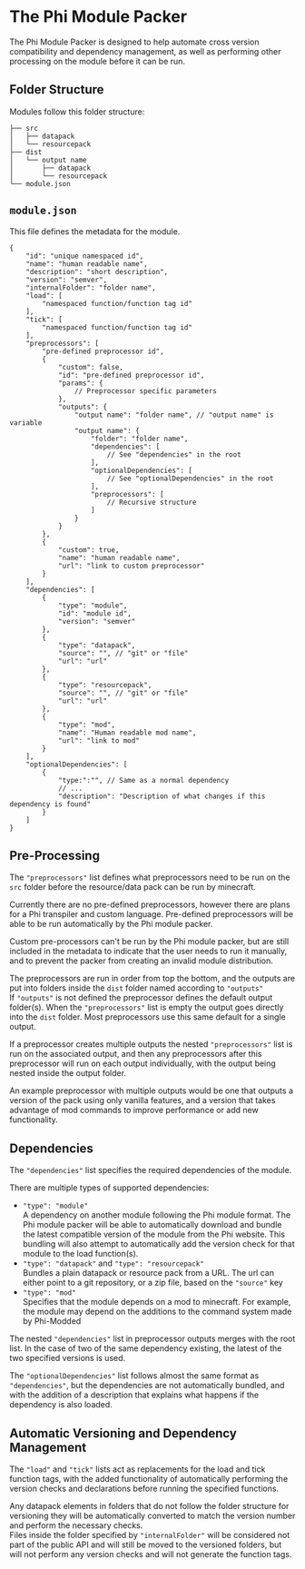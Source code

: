 # The Phi Module Packer
The Phi Module Packer is designed to help automate cross version compatibility and dependency management, as well as performing other processing on the module before it can be run.

## Folder Structure
Modules follow this folder structure:
```
├── src
│   ├── datapack
│   └── resourcepack
├── dist
│   └── output name
│       ├── datapack
│       └── resourcepack
└── module.json
```

## `module.json`
This file defines the metadata for the module.
```json5
{
    "id": "unique namespaced id",
    "name": "human readable name",
    "description": "short description",
    "version": "semver",
    "internalFolder": "folder name",
    "load": [
        "namespaced function/function tag id"
    ],
    "tick": [
        "namespaced function/function tag id"
    ],
    "preprocessors": [
        "pre-defined preprocessor id",
        {
            "custom": false,
            "id": "pre-defined preprocessor id",
            "params": {
                // Preprocessor specific parameters
            },
            "outputs": {
                "output name": "folder name", // "output name" is variable
                "output name": {
                    "folder": "folder name",
                    "dependencies": [
                        // See "dependencies" in the root
                    ],
                    "optionalDependencies": [
                        // See "optionalDependencies" in the root
                    ],
                    "preprocessors": [
                        // Recursive structure
                    ]
                }
            }
        },
        {
            "custom": true,
            "name": "human readable name",
            "url": "link to custom preprocessor"
        }
    ],
    "dependencies": [
        {
            "type": "module",
            "id": "module id",
            "version": "semver"
        },
        {
            "type": "datapack",
            "source": "", // "git" or "file"
            "url": "url"
        },
        {
            "type": "resourcepack",
            "source": "", // "git" or "file"
            "url": "url"
        },
        {
            "type": "mod",
            "name": "Human readable mod name",
            "url": "link to mod"
        }
    ],
    "optionalDependencies": [
        {
            "type:":"", // Same as a normal dependency
            // ...
            "description": "Description of what changes if this dependency is found"
        }
    ]
}
```

## Pre-Processing
The `"preprocessors"` list defines what preprocessors need to be run on the `src` folder before the resource/data pack can be run by minecraft.

Currently there are no pre-defined preprocessors, however there are plans for a Phi transpiler and custom language. Pre-defined preprocessors will be able to be run automatically by the Phi module packer.

Custom pre-processors can't be run by the Phi module packer, but are still included in the metadata to indicate that the user needs to run it manually, and to prevent the packer from creating an invalid module distribution.

The preprocessors are run in order from top the bottom, and the outputs are put into folders inside the `dist` folder named according to `"outputs"`  
If `"outputs"` is not defined the preprocessor defines the default output folder(s). When the `"preprocessors"` list is empty the output goes directly into the `dist` folder. Most preprocessors use this same default for a single output.

If a preprocessor creates multiple outputs the nested `"preprocessors"` list is run on the associated output, and then any preprocessors after this preprocessor will run on each output individually, with the output being nested inside the output folder.

An example preprocessor with multiple outputs would be one that outputs a version of the pack using only vanilla features, and a version that takes advantage of mod commands to improve performance or add new functionality.

## Dependencies
The `"dependencies"` list specifies the required dependencies of the module.

There are multiple types of supported dependencies:
- `"type": "module"`  
  A dependency on another module following the Phi module format. The Phi module packer will be able to automatically download and bundle the latest compatible version of the module from the Phi website. This bundling will also attempt to automatically add the version check for that module to the load function(s).
- `"type": "datapack"` and `"type": "resourcepack"`  
  Bundles a plain datapack or resource pack from a URL. The url can either point to a git repository, or a zip file, based on the `"source"` key
- `"type": "mod"`  
  Specifies that the module depends on a mod to minecraft. For example, the module may depend on the additions to the command system made by Phi-Modded

The nested `"dependencies"` list in preprocessor outputs merges with the root list. In the case of two of the same dependency existing, the latest of the two specified versions is used.

The `"optionalDependencies"` list follows almost the same format as `"dependencies"`, but the dependencies are not automatically bundled, and with the addition of a description that explains what happens if the dependency is also loaded.

## Automatic Versioning and Dependency Management
The `"load"` and `"tick"` lists act as replacements for the load and tick function tags, with the added functionality of automatically performing the version checks and declarations before running the specified functions.

Any datapack elements in folders that do not follow the folder structure for versioning they will be automatically converted to match the version number and perform the necessary checks.  
Files inside the folder specified by `"internalFolder"` will be considered not part of the public API and will still be moved to the versioned folders, but will not perform any version checks and will not generate the function tags.